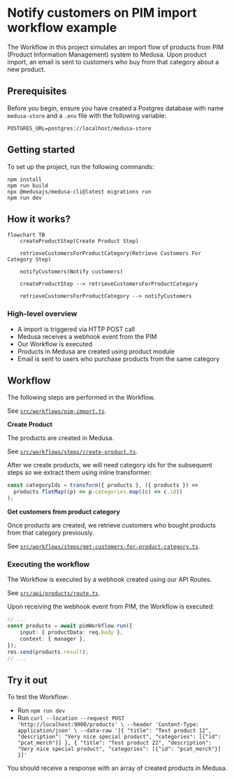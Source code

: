 
# Notify customers on PIM import workflow example

The Workflow in this project simulates an import flow of products from PIM (Product Information Management) system to Medusa. Upon product import, an email is sent to customers who buy from that category about a new product.

## Prerequisites

Before you begin, ensure you have created a Postgres database with name `medusa-store` and a `.env` file with the following variable:

```
POSTGRES_URL=postgres://localhost/medusa-store
```

## Getting started

To set up the project, run the following commands:

```
npm install
npm run build
npx @medusajs/medusa-cli@latest migrations run
npm run dev
```

## How it works?

```mermaid
flowchart TB
	createProductStep(Create Product Step)
	
	retrieveCustomersForProductCategory(Retrieve Customers For Category Step)
	
	notifyCustomers(Notify customers)

	createProductStep --> retrieveCustomersForProductCategory
	
	retrieveCustomersForProductCategory --> notifyCustomers
```


### High-level overview

- A import is triggered via HTTP POST call
- Medusa receives a webhook event from the PIM
- Our Workflow is executed
- Products in Medusa are created using product module
- Email is sent to users who purchase products from the same category

## Workflow

The following steps are performed in the Workflow.

See [`src/workflows/pim-import.ts`](/notify-category-customers/src/workflows/pim-import.ts).

**Create Product**

The products are created in Medusa.

See [`src/workflows/steps/create-product.ts`](/notify-category-customers/src/workflows/steps/create-product.ts).

After we create products, we will need category ids for the subsequent steps so we extract them using inline transformer:

````ts
const categoryIds = transform({ products }, ({ products }) =>
  products.flatMap((p) => p.categories.map((c) => c.id))
);
````

**Get customers from product category**

Once products are created, we retrieve customers who bought products from that category previously. 

See [`src/workflows/steps/get-customers-for-product-category.ts`](/notify-category-customers/src/workflows/steps/get-customers-for-product-category.ts).

### Executing the workflow

The Workflow is executed by a webhook created using our API Routes.

See [`src/api/products/route.ts`](/notify-category-customers/src/api/products/route.ts).

Upon receiving the webhook event from PIM, the Workflow is executed:

```ts
// ...
const products = await pimWorkflow.run({
    input: { productData: req.body },
    context: { manager },
});
res.send(products.result);
// ...
```

## Try it out

To test the Workflow:

- Run `npm run dev`
- Run `curl --location --request POST 'http://localhost:9000/products' \
  --header 'Content-Type: application/json' \
  --data-raw '[{
  "title": "Test product 12",
  "description": "Very nice special product",
  "categories": [{"id": "pcat_merch"}]
  },
  {
  "title": "Test product 22",
  "description": "Very nice special product",
  "categories": [{"id": "pcat_merch"}]
  }]'`

You should receive a response with an array of created products in Medusa.
